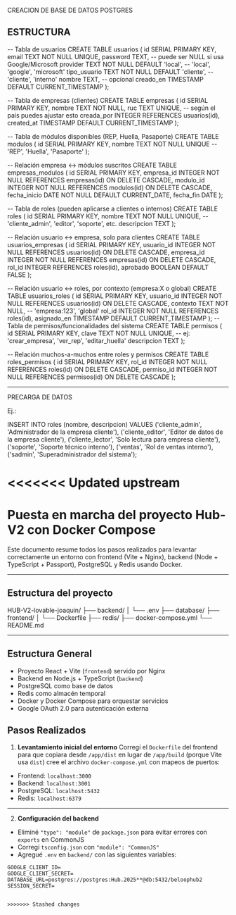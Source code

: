 CREACION DE BASE DE DATOS POSTGRES

ESTRUCTURA
--------------------------------------------------------------
-- Tabla de usuarios
CREATE TABLE usuarios (
    id SERIAL PRIMARY KEY,
    email TEXT NOT NULL UNIQUE,
    password TEXT, -- puede ser NULL si usa Google/Microsoft
    provider TEXT NOT NULL DEFAULT 'local', -- 'local', 'google', 'microsoft'
    tipo_usuario TEXT NOT NULL DEFAULT 'cliente', -- 'cliente', 'interno'
    nombre TEXT, -- opcional
    creado_en TIMESTAMP DEFAULT CURRENT_TIMESTAMP
);

-- Tabla de empresas (clientes)
CREATE TABLE empresas (
    id SERIAL PRIMARY KEY,
    nombre TEXT NOT NULL,
    ruc TEXT UNIQUE, -- según el país puedes ajustar esto
    creada_por INTEGER REFERENCES usuarios(id),
    created_at TIMESTAMP DEFAULT CURRENT_TIMESTAMP
);

-- Tabla de módulos disponibles (REP, Huella, Pasaporte)
CREATE TABLE modulos (
    id SERIAL PRIMARY KEY,
    nombre TEXT NOT NULL UNIQUE -- 'REP', 'Huella', 'Pasaporte'
);

-- Relación empresa <-> módulos suscritos
CREATE TABLE empresas_modulos (
    id SERIAL PRIMARY KEY,
    empresa_id INTEGER NOT NULL REFERENCES empresas(id) ON DELETE CASCADE,
    modulo_id INTEGER NOT NULL REFERENCES modulos(id) ON DELETE CASCADE,
    fecha_inicio DATE NOT NULL DEFAULT CURRENT_DATE,
    fecha_fin DATE
);

-- Tabla de roles (pueden aplicarse a clientes o internos)
CREATE TABLE roles (
    id SERIAL PRIMARY KEY,
    nombre TEXT NOT NULL UNIQUE, -- 'cliente_admin', 'editor', 'soporte', etc.
    descripcion TEXT
);

-- Relación usuario <-> empresa, solo para clientes
CREATE TABLE usuarios_empresas (
    id SERIAL PRIMARY KEY,
    usuario_id INTEGER NOT NULL REFERENCES usuarios(id) ON DELETE CASCADE,
    empresa_id INTEGER NOT NULL REFERENCES empresas(id) ON DELETE CASCADE,
    rol_id INTEGER REFERENCES roles(id),
    aprobado BOOLEAN DEFAULT FALSE
);

-- Relación usuario <-> roles, por contexto (empresa:X o global)
CREATE TABLE usuarios_roles (
    id SERIAL PRIMARY KEY,
    usuario_id INTEGER NOT NULL REFERENCES usuarios(id) ON DELETE CASCADE,
    contexto TEXT NOT NULL, -- 'empresa:123', 'global'
    rol_id INTEGER NOT NULL REFERENCES roles(id),
    asignado_en TIMESTAMP DEFAULT CURRENT_TIMESTAMP
);
-- Tabla de permisos/funcionalidades del sistema
CREATE TABLE permisos (
    id SERIAL PRIMARY KEY,
    clave TEXT NOT NULL UNIQUE, -- ej: 'crear_empresa', 'ver_rep', 'editar_huella'
    descripcion TEXT
);

-- Relación muchos-a-muchos entre roles y permisos
CREATE TABLE roles_permisos (
    id SERIAL PRIMARY KEY,
    rol_id INTEGER NOT NULL REFERENCES roles(id) ON DELETE CASCADE,
    permiso_id INTEGER NOT NULL REFERENCES permisos(id) ON DELETE CASCADE
);

-----------------------------------------------------------------------------------
PRECARGA DE DATOS

Ej.:

INSERT INTO roles (nombre, descripcion) VALUES
('cliente_admin', 'Administrador de la empresa cliente'),
('cliente_editor', 'Editor de datos de la empresa cliente'),
('cliente_lector', 'Solo lectura para empresa cliente'),
('soporte', 'Soporte técnico interno'),
('ventas', 'Rol de ventas interno'),
('sadmin', 'Superadministrador del sistema');


<<<<<<< Updated upstream
=======


# Puesta en marcha del proyecto Hub-V2 con Docker Compose

Este documento resume todos los pasos realizados para levantar correctamente un entorno con frontend (Vite + Nginx), backend (Node + TypeScript + Passport), PostgreSQL y Redis usando Docker.

---

## Estructura del proyecto
HUB-V2-lovable-joaquin/
├── backend/
│ └── .env
├── database/
├── frontend/
│ └── Dockerfile
├── redis/
├── docker-compose.yml
└── README.md

-----
## Estructura General

- Proyecto React + Vite (`frontend`) servido por Nginx
- Backend en Node.js + TypeScript (`backend`)
- PostgreSQL como base de datos
- Redis como almacén temporal
- Docker y Docker Compose para orquestar servicios
- Google OAuth 2.0 para autenticación externa


## Pasos Realizados

1. **Levantamiento inicial del entorno**
Corregí el `Dockerfile` del frontend para que copiara desde `/app/dist` en lugar de `/app/build` (porque Vite usa `dist`)
cree el archivo `docker-compose.yml` con mapeos de puertos:
  - Frontend: `localhost:3000`
  - Backend: `localhost:3001`
  - PostgreSQL: `localhost:5432`
  - Redis: `localhost:6379`
---

2. **Configuración del backend**

- Eliminé `"type": "module"` de `package.json` para evitar errores con `exports` en CommonJS
- Corregí `tsconfig.json` con `"module": "CommonJS"`
- Agregué `.env` en `backend/` con las siguientes variables:

```env
GOOGLE_CLIENT_ID=
GOOGLE_CLIENT_SECRET=
DATABASE_URL=postgres://postgres:Hub.2025**@db:5432/beloophub2
SESSION_SECRET= 


>>>>>>> Stashed changes
